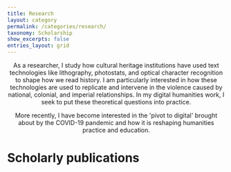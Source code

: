 ```yaml
---
title: Research
layout: category
permalink: /categories/research/
taxonomy: Scholarship
show_excerpts: false
entries_layout: grid
---
```


<p style="text-align: center;">As a researcher, I study how cultural heritage institutions have used text technologies like lithography, photostats, and optical character recognition to shape how we read history. I am particularly interested in how these technologies are used to replicate and intervene in the violence caused by national, colonial, and imperial relationships. In my digital humanities work, I seek to put these theoretical questions into practice.</p>

<p style="text-align: center;">More recently, I have become interested in the 'pivot to digital' brought about by the COVID-19 pandemic and how it is reshaping humanities practice and education.</p>

# Scholarly publications